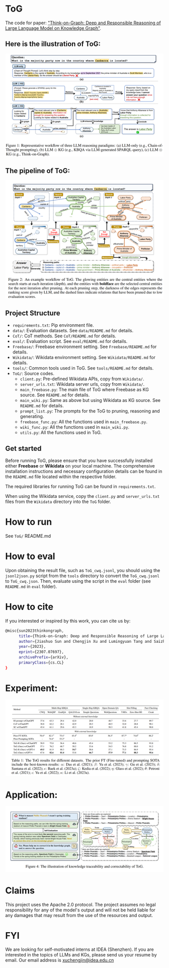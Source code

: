 # ToG

The code for paper: ["Think-on-Graph: Deep and Responsible Reasoning of Large Language Model on Knowledge Graph"](https://arxiv.org/pdf/2307.07697.pdf).

## Here is the illustration of ToG:

![image](https://github.com/GasolSun36/ToG/blob/main/assets/demo.png)

## The pipeline of ToG:

![image](https://github.com/GasolSun36/ToG/blob/main/assets/methods.png)

## Project Structure
- `requirements.txt`: Pip environment file.
- `data/`: Evaluation datasets. See `data/README.md` for details.
- `CoT/`: CoT methods. See `CoT/README.md` for details.
- `eval/`: Evaluation script. See `eval/README.md` for details.
- `Freebase/`: Freebase environment setting. See `Freebase/README.md` for details.
- `Wikidata/`: Wikidata environment setting. See `Wikidata/README.md` for details.
- `tools/`: Common tools used in ToG. See `tools/README.md` for details.
- `ToG/`: Source codes.
  - `client.py`: Pre-defined Wikidata APIs, copy from `Wikidata/`.
  - `server_urls.txt`: Wikidata server urls, copy from `Wikidata/`.
  - `main_freebase.py`: The main file of ToG where Freebase as KG source. See `README.md` for details.
  - `main_wiki.py`: Same as above but using Wikidata as KG source. See `README.md` for details.
  - `prompt_list.py`: The prompts for the ToG to pruning, reasoning and generating.
  - `freebase_func.py`: All the functions used in `main_freebase.py`.
  - `wiki_func.py`: All the functions used in `main_wiki.py`.
  - `utils.py`: All the functions used in ToG.

## Get started
Before running ToG, please ensure that you have successfully installed either **Freebase** or **Wikidata** on your local machine. The comprehensive installation instructions and necessary configuration details can be found in the `README.md` file located within the respective folder.

The required libraries for running ToG can be found in `requirements.txt`.

When using the Wikidata service, copy the `client.py` and `server_urls.txt` files from the `Wikidata` directory into the `ToG` folder.


# How to run
See `ToG/` README.md

# How to eval
Upon obtaining the result file, such as `ToG_cwq.jsonl`, you should using the `jsonl2json.py` script from the `tools` directory to convert the `ToG_cwq.jsonl` to `ToG_cwq.json`. Then, evaluate using the script in the `eval` folder (see `README.md` in `eval` folder).


# How to cite
If you interested or inspired by this work, you can cite us by:
```sh
@misc{sun2023thinkongraph,
      title={Think-on-Graph: Deep and Responsible Reasoning of Large Language Model with Knowledge Graph}, 
      author={Jiashuo Sun and Chengjin Xu and Lumingyuan Tang and Saizhuo Wang and Chen Lin and Yeyun Gong and Heung-Yeung Shum and Jian Guo},
      year={2023},
      eprint={2307.07697},
      archivePrefix={arXiv},
      primaryClass={cs.CL}
}
```

# Experiment:

![image](https://github.com/GasolSun36/ToG/blob/main/assets/experiments.png)


# Application:

![image](https://github.com/GasolSun36/ToG/blob/main/assets/application.png)



# Claims
This project uses the Apache 2.0 protocol. The project assumes no legal responsibility for any of the model's output and will not be held liable for any damages that may result from the use of the resources and output.

# FYI
We are looking for self-motivated interns at IDEA (Shenzhen). If you are interested in the topics of LLMs and KGs, please send us your resume by email. Our email address is xuchengjin@idea.edu.cn
